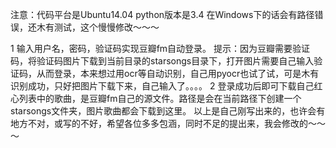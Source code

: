 注意：代码平台是Ubuntu14.04 python版本是3.4
在Windows下的话会有路径错误，还木有测试，这个慢慢修改～～～

1 输入用户名，密码，验证码实现豆瓣fm自动登录。
提示：因为豆瓣需要验证码，将验证码图片下载到当前目录的starsongs目录下，打开图片需要自己输入验证码，从而登录，本来想过用ocr等自动识别，自己用pyocr也试了试，可是木有识别成功，只好把图片下载下来，自己输入了。。。。
2 登录成功后即可下载自己红心列表中的歌曲，是豆瓣fm自己的源文件。路径是会在当前路径下创建一个starsongs文件夹，图片歌曲都会下载到这里。
以上是自己刚写出来的，也许会有地方不对，或写的不好，希望各位多多包涵，同时不足的提出来，我会修改的～～～

